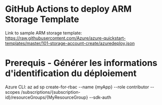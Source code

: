 # GitHub Actions to deploy ARM Storage Template

Link to sample ARM storage template: https://raw.githubusercontent.com/Azure/azure-quickstart-templates/master/101-storage-account-create/azuredeploy.json

# Prerequis - Générer les informations d'identification du déploiement

Azure CLI: 
az ad sp create-for-rbac --name {myApp} --role contributor --scopes /subscriptions/{subscription-id}/resourceGroups/{MyResourceGroup} --sdk-auth



